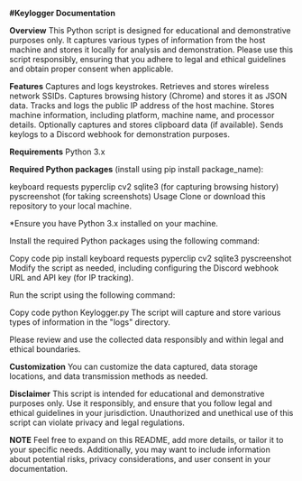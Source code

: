 **#Keylogger Documentation**

**Overview**
This Python script is designed for educational and demonstrative purposes only. It captures various types of information from the host machine and stores it locally for analysis and demonstration. Please use this script responsibly, ensuring that you adhere to legal and ethical guidelines and obtain proper consent when applicable.

**Features**
Captures and logs keystrokes.
Retrieves and stores wireless network SSIDs.
Captures browsing history (Chrome) and stores it as JSON data.
Tracks and logs the public IP address of the host machine.
Stores machine information, including platform, machine name, and processor details.
Optionally captures and stores clipboard data (if available).
Sends keylogs to a Discord webhook for demonstration purposes.

**Requirements**
Python 3.x

**Required Python packages** (install using pip install package_name):

keyboard
requests
pyperclip
cv2
sqlite3 (for capturing browsing history)
pyscreenshot (for taking screenshots)
Usage
Clone or download this repository to your local machine.

*Ensure you have Python 3.x installed on your machine.

Install the required Python packages using the following command:

Copy code
pip install keyboard requests pyperclip cv2 sqlite3 pyscreenshot
Modify the script as needed, including configuring the Discord webhook URL and API key (for IP tracking).

Run the script using the following command:

Copy code
python Keylogger.py
The script will capture and store various types of information in the "logs" directory.

Please review and use the collected data responsibly and within legal and ethical boundaries.

**Customization**
You can customize the data captured, data storage locations, and data transmission methods as needed.

**Disclaimer**
This script is intended for educational and demonstrative purposes only. Use it responsibly, and ensure that you follow legal and ethical guidelines in your jurisdiction. Unauthorized and unethical use of this script can violate privacy and legal regulations.


**NOTE**
Feel free to expand on this README, add more details, or tailor it to your specific needs. Additionally, you may want to include information about potential risks, privacy considerations, and user consent in your documentation.
